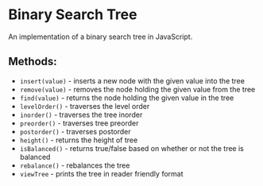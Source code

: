# Binary Search Tree

An implementation of a binary search tree in JavaScript.

## Methods:
* `insert(value)` - inserts a new node with the given value into the tree
* `remove(value)` - removes the node holding the given value from the tree
* `find(value)` - returns the node holding the given value in the tree
* `levelOrder()` - traverses the level order
* `inorder()` - traverses the tree inorder
* `preorder()` - traverses tree preorder
* `postorder()` - traverses postorder
* `height()` - returns the height of tree
* `isBalanced()` - returns true/false based on whether or not the tree is balanced
* `rebalance()` - rebalances the tree
* `viewTree` - prints the tree in reader friendly format
